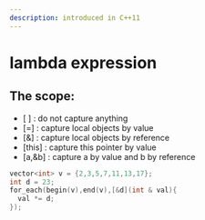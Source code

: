 ```yaml
---
description: introduced in C++11
---
```


# lambda expression

## The scope:

* \[ \] : do not capture anything
* \[=\] : capture local objects by value
* \[&\] : capture local objects by reference
* \[this\] : capture this pointer by value
* \[a,&b\] : capture a by value and b by reference

```cpp
vector<int> v = {2,3,5,7,11,13,17};
int d = 23;
for_each(begin(v),end(v),[&d](int & val){
  val *= d;
});
```

